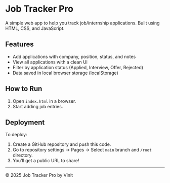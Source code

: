 
# Job Tracker Pro

A simple web app to help you track job/internship applications. Built using HTML, CSS, and JavaScript.

## Features
- Add applications with company, position, status, and notes
- View all applications with a clean UI
- Filter by application status (Applied, Interview, Offer, Rejected)
- Data saved in local browser storage (localStorage)

## How to Run
1. Open `index.html` in a browser.
2. Start adding job entries.

## Deployment
To deploy:
1. Create a GitHub repository and push this code.
2. Go to repository settings → Pages → Select `main` branch and `/root` directory.
3. You’ll get a public URL to share!

---
© 2025 Job Tracker Pro by Vinit
